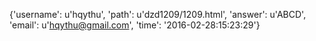 {'username': u'hqythu', 'path': u'dzd1209/1209.html', 'answer': u'ABCD', 'email': u'hqythu@gmail.com', 'time': '2016-02-28:15:23:29'}